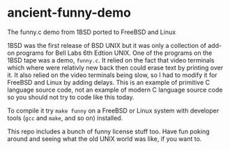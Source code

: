 # ancient-funny-demo
The funny.c demo from 1BSD ported to FreeBSD and Linux

1BSD was the first release of BSD UNIX but it was only a collection of add-on programs for Bell Labs 6th Edtion UNIX. One of the programs on the 1BSD tape was a demo, `funny.c`. It relied on the fact that video terminals which where were relativly new back then could erase text by printing over it.  It also relied on the video terminals being slow, so I had to modify it for FreeBSD and Linux by adding delays.  This is an example of primitive C language source code, not an example of modern C language source code so you should not try to code like this today.

To compile it try `make funny` on a FreeBSD or Linux system with developer tools (`gcc` and `make`, and so on) installed.

This repo includes a bunch of funny license stuff too. Have fun poking around and seeing what the old UNIX world was like, if you want to.
